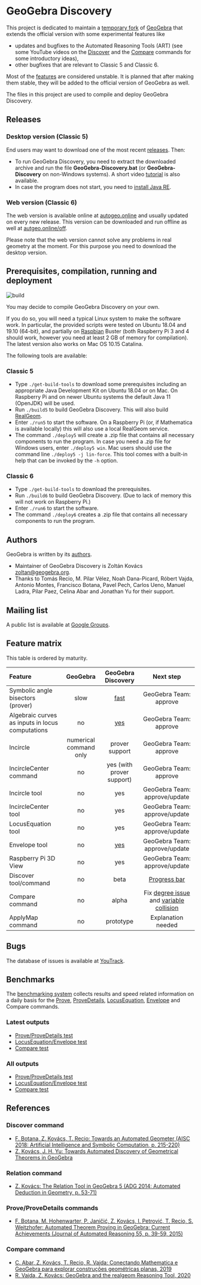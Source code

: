 # GeoGebra Discovery

This project is dedicated to maintain a [temporary fork](https://github.com/kovzol/geogebra)
of [GeoGebra](https://github.com/geogebra/geogebra) that extends the official version with
some experimental features like

* updates and bugfixes to the Automated Reasoning Tools (ART) (see some YouTube videos
on the [Discover](https://www.youtube.com/playlist?list=PLQ71P_dimzuUGfzDk9jtC5Uy2I3dOn7QQ)
and the [Compare](https://www.youtube.com/playlist?list=PLQ71P_dimzuUNNOSoZkIhaqU3yCa1Y3Ob) commands
for some introductory ideas),
* other bugfixes that are relevant to Classic 5 and Classic 6.

Most of the [features](#feature-matrix) are considered unstable. It is planned that after making them stable,
they will be added to the official version of GeoGebra as well.

The files in this project are used to compile and deploy GeoGebra Discovery.

## Releases

### Desktop version (Classic 5)

End users may want to download one of the most recent [releases](https://github.com/kovzol/geogebra/releases). Then:

* To run GeoGebra Discovery, you need to extract the downloaded archive and run the file **GeoGebra-Discovery.bat**
(or **GeoGebra-Discovery** on non-Windows systems). A short video [tutorial](https://www.youtube.com/watch?v=S1upzsdcW10) is also available.
* In case the program does not start, you need to [install Java RE](https://www.java.com/en/download/).

### Web version (Classic 6)

The web version is available online at [autogeo.online](https://autgeo.online) and usually updated on every new release.
This version can be downloaded and run offline as well at [autgeo.online/off](https://autgeo.online/off).

Please note that the web version cannot solve any problems in real geometry at the moment.
For this purpose you need to download the desktop version.

## Prerequisites, compilation, running and deployment

![build](https://github.com/kovzol/geogebra/workflows/build/badge.svg)

You may decide to compile GeoGebra Discovery on your own.

If you do so, you will need a typical Linux system to make the software work.
In particular, the provided scripts were tested on Ubuntu 18.04 and 19.10 (64-bit), and
partially on [Raspbian](http://downloads.raspberrypi.org/raspbian/) Buster (both Raspberry Pi 3 and 4 should work,
however you need at least 2 GB of memory for compilation). The latest version also works on Mac OS 10.15 Catalina.

The following tools are available:

### Classic 5

* Type `./get-build-tools` to download some prerequisites including an appropriate
Java Development Kit on Ubuntu 18.04 or on Mac. On Raspberry Pi and on newer Ubuntu systems the default Java 11 (OpenJDK) will be used.
* Run `./build5` to build GeoGebra Discovery. This will also build
[RealGeom](https://github.com/kovzol/realgeom).
* Enter `./run5` to start the software. On a Raspberry Pi (or, if Mathematica is available locally) this will also use a local
RealGeom service.
* The command `./deploy5` will create a .zip file that contains all necessary components
to run the program. In case you need a .zip file for Windows users, enter `./deploy5 win`.
Mac users should use the command line `./deploy5 -j lin-force`.
This tool comes with a built-in help that can be invoked by the `-h` option.

### Classic 6

* Type `./get-build-tools` to download the prerequisites.
* Run `./build6` to build GeoGebra Discovery. (Due to lack of memory this will not work
on Raspberry Pi.)
* Enter `./run6` to start the software.
* The command `./deploy6` creates a .zip file that contains all necessary components
to run the program.

## Authors

GeoGebra is written by its [authors](https://www.geogebra.org/team).

* Maintainer of GeoGebra Discovery is Zoltán Kovács <zoltan@geogebra.org>.
* Thanks to Tomás Recio, M. Pilar Vélez, Noah Dana-Picard, Róbert Vajda, Antonio Montes, Francisco Botana, Pavel Pech,
Carlos Ueno, Manuel Ladra, Pilar Paez, Celina Abar and Jonathan Yu for their support.

## Mailing list

A public list is available at [Google Groups](https://groups.google.com/forum/#!forum/geogebra-discovery).

## Feature matrix

This table is ordered by maturity.

| Feature | GeoGebra 	  | GeoGebra Discovery    | Next step  |
|:-------	|:---------:	|:-------------------:	|:---------: |
| Symbolic angle bisectors (prover) | slow | [fast](https://matek.hu/zoltan/blog-20200929.php) | GeoGebra Team: approve |
| Algebraic curves as inputs in locus computations | no | [yes](https://matek.hu/zoltan/blog-20201031.php) | GeoGebra Team: approve |
| Incircle | numerical command only	| prover support | GeoGebra Team: approve |
| IncircleCenter command | no	| yes (with prover support) | GeoGebra Team: approve |
| Incircle tool | no	| yes | GeoGebra Team: approve/update |
| IncircleCenter tool | no	| yes | GeoGebra Team: approve/update |
| LocusEquation	tool | no | yes	| GeoGebra Team: approve/update |
| Envelope tool | no	| [yes](https://matek.hu/zoltan/blog-20201111.php) | GeoGebra Team: approve/update |
| Raspberry Pi 3D View | no | yes | GeoGebra Team: approve/update |
| Discover tool/command	| no | beta	| [Progress bar](https://geogebra-prover.myjetbrains.com/youtrack/issue/TP-53) |
| Compare command | no | alpha | Fix [degree issue](https://geogebra-prover.myjetbrains.com/youtrack/issue/TP-39) and [variable collision](https://geogebra-prover.myjetbrains.com/youtrack/issue/TP-45) |
| ApplyMap command | no | prototype | Explanation needed |

## Bugs

The database of issues is available at [YouTrack](https://geogebra-prover.myjetbrains.com/youtrack/issues).

## Benchmarks
The [benchmarking system](https://prover-test.geogebra.org/) collects results and speed related information on a daily basis for the [Prove](https://wiki.geogebra.org/en/Prove_Command), [ProveDetails](https://wiki.geogebra.org/en/Prove_Command), [LocusEquation](https://wiki.geogebra.org/en/LocusEquation_Command), [Envelope](https://wiki.geogebra.org/en/Envelope_Command) and Compare commands.

### Latest outputs
* [Prove/ProveDetails test](https://prover-test.geogebra.org/job/GeoGebra_Discovery-provertest/lastSuccessfulBuild/artifact/fork/geogebra/test/scripts/benchmark/prover/html/all.html)
* [LocusEquation/Envelope test](https://prover-test.geogebra.org/job/GeoGebra_Discovery-art-plottertest/lastSuccessfulBuild/artifact/fork/geogebra/test/scripts/benchmark/art-plotter/html/all.html)
* [Compare test](https://prover-test.geogebra.org/job/GeoGebra_Discovery-comparetest/lastSuccessfulBuild/artifact/fork/geogebra/test/scripts/benchmark/compare/html/all.html)

### All outputs
* [Prove/ProveDetails test](https://prover-test.geogebra.org/job/GeoGebra_Discovery-provertest/)
* [LocusEquation/Envelope test](https://prover-test.geogebra.org/job/GeoGebra_Discovery-art-plottertest/)
* [Compare test](https://prover-test.geogebra.org/job/GeoGebra_Discovery-comparetest/)

## References

### Discover command

* [F. Botana, Z. Kovács, T. Recio: Towards an Automated Geometer (AISC 2018: Artificial Intelligence and Symbolic Computation, p. 215-220)](https://link.springer.com/chapter/10.1007/978-3-319-99957-9_15)
* [Z. Kovács, J. H. Yu: Towards Automated Discovery of Geometrical Theorems in GeoGebra](https://arxiv.org/abs/2007.12447)

### Relation command
* [Z. Kovács: The Relation Tool in GeoGebra 5 (ADG 2014: Automated Deduction in Geometry, p. 53-71)](https://link.springer.com/chapter/10.1007/978-3-319-21362-0_4)

### Prove/ProveDetails commands

* [F. Botana, M. Hohenwarter, P. Janičić, Z. Kovács, I. Petrović, T. Recio, S. Weitzhofer: Automated Theorem Proving in GeoGebra: Current Achievements (Journal of Automated Reasoning 55, p. 39-59, 2015)](https://link.springer.com/article/10.1007/s10817-015-9326-4)

### Compare command

* [C. Abar, Z. Kovács, T. Recio, R. Vajda: Conectando Mathematica e GeoGebra para explorar construções geométricas planas, 2019](https://www.researchgate.net/publication/337499551_Conectando_Mathematica_e_GeoGebra_para_explorar_construcoes_geometricas_planas)
* [R. Vajda, Z. Kovács: GeoGebra and the realgeom Reasoning Tool, 2020](https://www.researchgate.net/publication/345246253_GeoGebra_and_the_realgeom_Reasoning_Tool)
